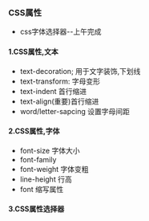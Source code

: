 

### CSS属性

* css字体选择器--上午完成



#### 1.CSS属性,文本

* text-decoration;  用于文字装饰,下划线
* text-transform: 字母变形
* text-indent 首行缩进
* text-align(重要)首行缩进
* word/letter-sapcing  设置字母间距



#### 2.CSS属性,字体

* font-size 字体大小
* font-family 
* font-weight 字体变粗
* line-height 行高
* font 缩写属性



#### 3.CSS属性选择器

